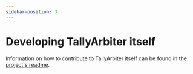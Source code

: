 ```yaml
---
sidebar-position: 3
---
```


# Developing TallyArbiter itself

Information on how to contribute to TallyArbiter itself can be found in the [project's readme](https://github.com/josephdadams/TallyArbiter#readme).